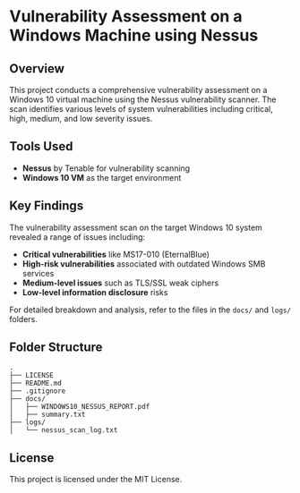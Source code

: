# Vulnerability Assessment on a Windows Machine using Nessus

## Overview
This project conducts a comprehensive vulnerability assessment on a Windows 10 virtual machine using the Nessus vulnerability scanner. The scan identifies various levels of system vulnerabilities including critical, high, medium, and low severity issues.

## Tools Used
- **Nessus** by Tenable for vulnerability scanning
- **Windows 10 VM** as the target environment

## Key Findings
The vulnerability assessment scan on the target Windows 10 system revealed a range of issues including:
- **Critical vulnerabilities** like MS17-010 (EternalBlue)
- **High-risk vulnerabilities** associated with outdated Windows SMB services
- **Medium-level issues** such as TLS/SSL weak ciphers
- **Low-level information disclosure** risks

For detailed breakdown and analysis, refer to the files in the `docs/` and `logs/` folders.

## Folder Structure
```
.
├── LICENSE
├── README.md
├── .gitignore
├── docs/
│   ├── WINDOWS10_NESSUS_REPORT.pdf
│   ├── summary.txt
├── logs/
│   └── nessus_scan_log.txt
```

## License
This project is licensed under the MIT License.
